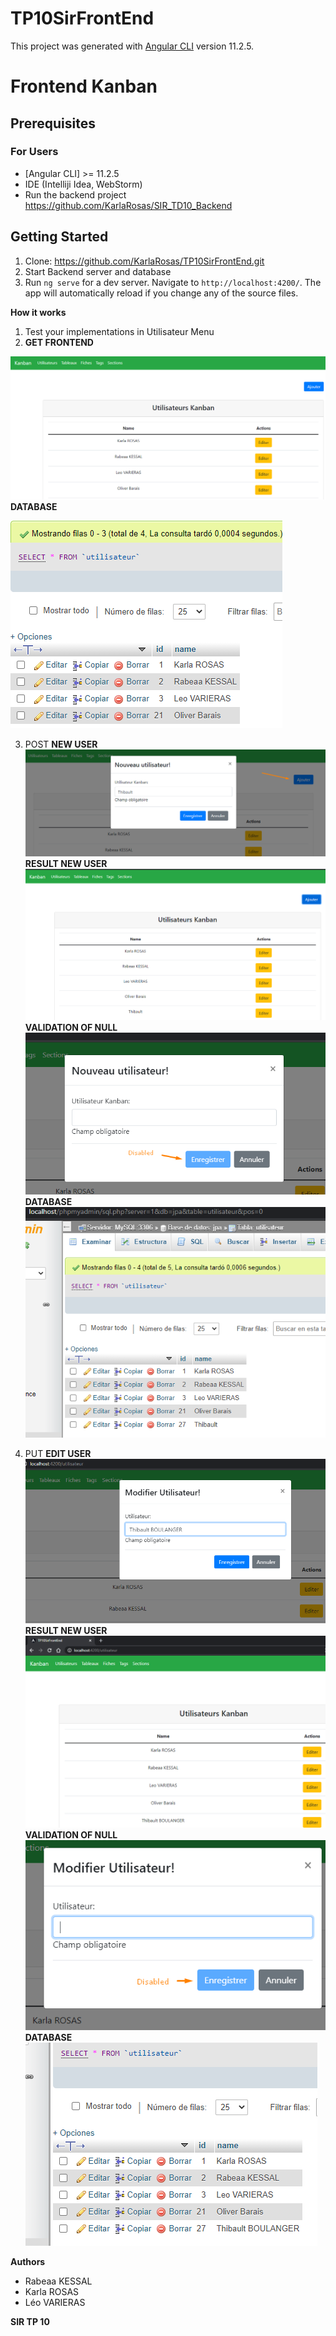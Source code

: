 # TP10SirFrontEnd

This project was generated with [Angular CLI](https://github.com/angular/angular-cli) version 11.2.5.

# Frontend Kanban
## Prerequisites
### For Users
*  [Angular CLI] >= 11.2.5
* IDE  (Intelliji Idea, WebStorm)
* Run the backend project https://github.com/KarlaRosas/SIR_TD10_Backend 


## Getting Started
1. Clone: https://github.com/KarlaRosas/TP10SirFrontEnd.git
2. Start Backend server and database
3. Run `ng serve` for a dev server. Navigate to `http://localhost:4200/`. The app will automatically reload if you change any of the source files.

**How it works**

1. Test your implementations in Utilisateur Menu
2. **GET FRONTEND**
   
![img_1.png](img_1.png)
   **DATABASE**
   
![img_2.png](img_2.png)
   
   
3. POST
   **NEW USER**
   ![img_3.png](img_3.png)
  **RESULT NEW USER**
   ![img_4.png](img_4.png)
  **VALIDATION OF NULL**
   ![img_5.png](img_5.png)
  **DATABASE**
   ![img_6.png](img_6.png)
   
4. PUT
   **EDIT USER**
   ![img_7.png](img_7.png)
   **RESULT NEW USER**
   ![img_9.png](img_9.png)
   **VALIDATION OF NULL**
   ![img_8.png](img_8.png)
   **DATABASE**
   ![img_10.png](img_10.png)
   
   
**Authors**

* Rabeaa KESSAL
* Karla ROSAS
* Léo VARIERAS

**SIR TP 10**
